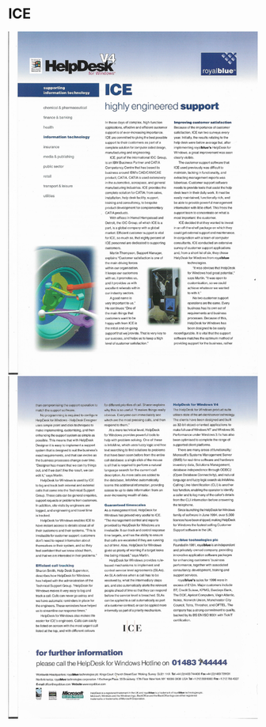 # ICE

![Page 1 of the ICE case study](ICE-case-study-1.jpg)
![Page 2 of the ICE case study](ICE-case-study-2.jpg)

